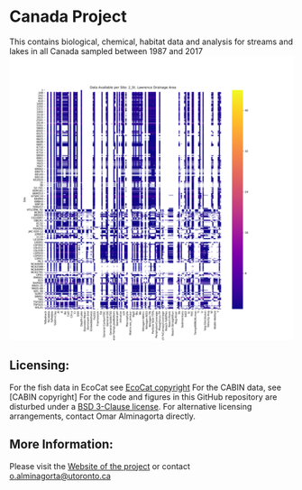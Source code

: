 # Canada Project


This contains biological, chemical, habitat data and analysis for streams and lakes in all Canada sampled between 1987 and 2017 
 ![](https://github.com/alminagorta/CanadaProject/blob/master/Miscel/Out2_St_Lawrence_Drainage%20AreaDataAva_2.png)

[BSD 3-Clause license]: https://github.com/alminagorta/CanadaProject/blob/master/Miscel/LICENSE
[EcoCat copyright]: https://www2.gov.bc.ca/gov/content/home/copyright
[CABIN license]: https://open.canada.ca/en/open-government-licence-canada
## Licensing:
For the fish data in EcoCat see [EcoCat copyright]
For the CABIN data, see [CABIN copyright]
For the code and figures in this GitHub repository are disturbed under a [BSD 3-Clause license]. For alternative licensing arrangements, contact Omar Alminagorta directly. 

## More Information: 
Please visit the [Website of the project] or contact o.alminagorta@utoronto.ca

[Website of the project]: https://mteproject.weebly.com/
